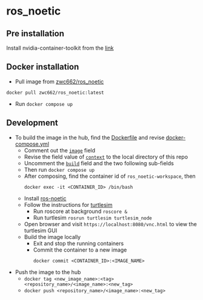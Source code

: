 # ros_noetic

## Pre installation
Install nvidia-container-toolkit from the [link](https://docs.nvidia.com/datacenter/cloud-native/container-toolkit/latest/install-guide.html)

## Docker installation
* Pull image from [zwc662/ros_noetic](https://hub.docker.com/repository/docker/zwc662/ros_noetic/general)
```
docker pull zwc662/ros_noetic:latest
```
* Run `docker compose up`

## Development
* To build the image in the hub, find the [Dockerfile](Dockerfile) and revise [docker-compose.yml](docker-compose.yml)
  *   Comment out the [`image`](https://github.com/zwc662/ros_noetic/blob/00bc51f1527931086c85b95841371422647418d4/docker-compose.yml#L4) field
  *   Revise the field value of [`context`](https://github.com/zwc662/ros_noetic/blob/00bc51f1527931086c85b95841371422647418d4/docker-compose.yml#L6C1-L6C1) to the local directory of this repo
  *   Uncomment the [`build`](https://github.com/zwc662/ros_noetic/blob/00bc51f1527931086c85b95841371422647418d4/docker-compose.yml#L5) field and the two following sub-fields
  * Then run `docker compose up`
  * After composing, find the container id of `ros_noetic-workspace`, then
    ```
    docker exec -it <CONTAINER_ID> /bin/bash
    ```
  * Install [ros-noetic](http://wiki.ros.org/noetic/Installation/Ubuntu)
  * Follow the instructions for [turtlesim](http://wiki.ros.org/turtlesim)
    * Run roscore at background `roscore &`
    * Run turtlesim `rosrun turtlesim turtlesim_node`
  * Open browser and visit `https://localhost:8080/vnc.html` to view the turtlesim GUI
  * Build the image locally
    * Exit and stop the running containers
    * Commit the container to a new image
      ```
      docker commit <CONTAINER_ID>:<IMAGE_NAME>
      ```
* Push the image to the hub
  * `docker tag <new_image_name>:<tag> <repository_name>/<image_name>:<new_tag>`
  * `docker push <repository_name>/<image_name>:<new_tag>`
    
